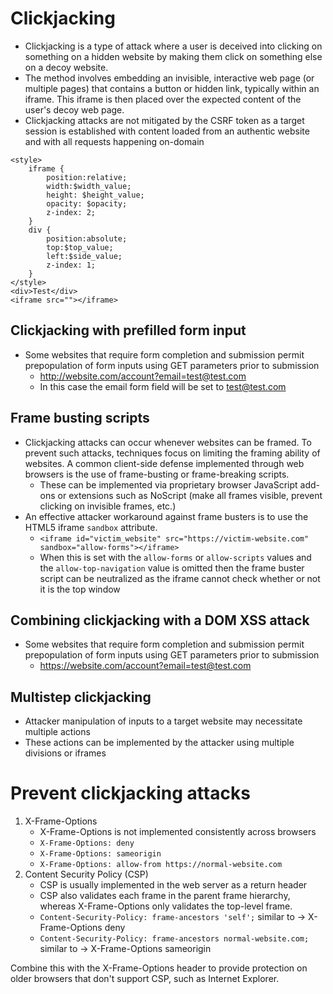 # Clickjacking

- Clickjacking is a type of attack where a user is deceived into clicking on something on a hidden website by making them click on something else on a decoy website.
- The method involves embedding an invisible, interactive web page (or multiple pages) that contains a button or hidden link, typically within an iframe. This iframe is then placed over the expected content of the user's decoy web page.
- Clickjacking attacks are not mitigated by the CSRF token as a target session is established with content loaded from an authentic website and with all requests happening on-domain
```
<style>
    iframe {
        position:relative;
        width:$width_value;
        height: $height_value;
        opacity: $opacity;
        z-index: 2;
    }
    div {
        position:absolute;
        top:$top_value;
        left:$side_value;
        z-index: 1;
    }
</style>
<div>Test</div>
<iframe src=""></iframe>
```
## Clickjacking with prefilled form input
- Some websites that require form completion and submission permit prepopulation of form inputs using GET parameters prior to submission
  - http://website.com/account?email=test@test.com
  - In this case the email form field will be set to test@test.com

## Frame busting scripts
- Clickjacking attacks can occur whenever websites can be framed. To prevent such attacks, techniques focus on limiting the framing ability of websites. A common client-side defense implemented through web browsers is the use of frame-busting or frame-breaking scripts.
  - These can be implemented via proprietary browser JavaScript add-ons or extensions such as NoScript (make all frames visible, prevent clicking on invisible frames, etc.)
- An effective attacker workaround against frame busters is to use the HTML5 iframe `sandbox` attribute.
    - ` <iframe id="victim_website" src="https://victim-website.com" sandbox="allow-forms"></iframe> `
    - When this is set with the `allow-forms` or `allow-scripts` values and the `allow-top-navigation` value is omitted then the frame buster script can be neutralized as the iframe cannot check whether or not it is the top window

## Combining clickjacking with a DOM XSS attack
- Some websites that require form completion and submission permit prepopulation of form inputs using GET parameters prior to submission
    - https://website.com/account?email=test@test.com

## Multistep clickjacking
- Attacker manipulation of inputs to a target website may necessitate multiple actions
- These actions can be implemented by the attacker using multiple divisions or iframes

# Prevent clickjacking attacks
1) X-Frame-Options
   - X-Frame-Options is not implemented consistently across browsers
   - ` X-Frame-Options: deny `
   - ` X-Frame-Options: sameorigin `
   - ` X-Frame-Options: allow-from https://normal-website.com `
2) Content Security Policy (CSP)
   - CSP is usually implemented in the web server as a return header
   - CSP also validates each frame in the parent frame hierarchy, whereas X-Frame-Options only validates the top-level frame.
   - ` Content-Security-Policy: frame-ancestors 'self'; ` similar to -> X-Frame-Options deny
   - ` Content-Security-Policy: frame-ancestors normal-website.com; ` similar to -> X-Frame-Options sameorigin

Combine this with the X-Frame-Options header to provide protection on older browsers that don't support CSP, such as Internet Explorer.

